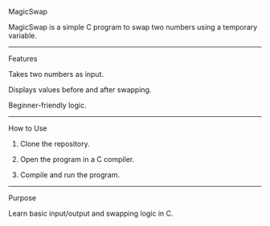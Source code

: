 MagicSwap

MagicSwap is a simple C program to swap two numbers using a temporary variable.


---

Features

Takes two numbers as input.

Displays values before and after swapping.

Beginner-friendly logic.



---

How to Use

1. Clone the repository.


2. Open the program in a C compiler.


3. Compile and run the program.




---

Purpose

Learn basic input/output and swapping logic in C.
